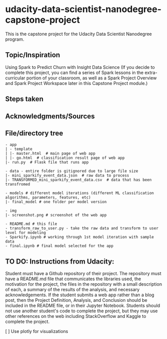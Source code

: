 # udacity-data-scientist-nanodegree-capstone-project
This is the capstone project for the Udacity Data Scientist Nanodegree program.

## Topic/Inspiration

Using Spark to Predict Churn with Insight Data Science 
(If you decide to complete this project, you can find a series of Spark lessons in the extra-curricular portion of your classroom, as well as a Spark Project Overview and Spark Project Workspace later in this Capstone Project module.)

## Steps taken

## Acknowledgments/Sources

## File/directory tree

```
- app
| - template
| |- master.html  # main page of web app
| |- go.html  # classification result page of web app
|- run.py  # Flask file that runs app

- data - entire folder is gitignored due to large file size
|- mini_sparkify_event_data.json  # raw data to process
|- TRANSFORMED_mini_sparkify_event_data.csv  # data that has been transfromed

- models # different model iterations (different ML classification algorithms, parameters, features, etc)
|- final_model # one folder per model version

- img
|- screenshot.png # screenshot of the web app

- README.md # this file
- transform_raw_to_user.py - take the raw data and transform to user level for modeling
- Sparkify.ipynb # working through 1st model iteration with sample data
- final.ipynb # final model selected for the app

```

## TO DO: Instructions from Udacity:

Student must have a Github repository of their project. The repository must have a README.md file that communicates the libraries used, the motivation for the project, the files in the repository with a small description of each, a summary of the results of the analysis, and necessary acknowledgements. If the student submits a web app rather than a blog post, then the Project Definition, Analysis, and Conclusion should be included in the README file, or in their Jupyter Notebook. Students should not use another student's code to complete the project, but they may use other references on the web including StackOverflow and Kaggle to complete the project.

[ ] Use plotly for visualizations



